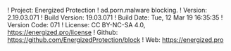 ! Project: Energized Protection
! ad.porn.malware blocking.
! Version: 2.19.03.071
! Build Version: 19.03.071
! Build Date: Tue, 12 Mar 19 16:35:35
! Version Code: 071
! License: CC BY-NC-SA 4.0, https://energized.pro/license
! Github: https://github.com/EnergizedProtection/block
! Web: https://energized.pro
